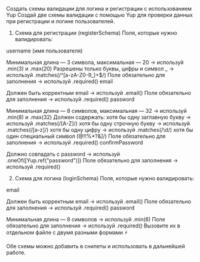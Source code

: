 Создать схемы валидации для логина и регистрации с использованием Yup
Создай две схемы валидации с помощью Yup для проверки данных при регистрации и логине пользователей.

1. Схема для регистрации (registerSchema)
Поля, которые нужно валидировать:

username (имя пользователя)

Минимальная длина — 3 символа, максимальная — 20 → используй .min(3) и .max(20)
Разрешены только буквы, цифры и символ _ → используй .matches(/^[a-zA-Z0-9_]+$/)
Поле обязательно для заполнения → используй .required()
email

Должен быть корректным email → используй .email()
Поле обязательно для заполнения → используй .required()
password

Минимальная длина — 8 символов, максимальная — 32 → используй .min(8) и .max(32)
Должен содержать:
хотя бы одну заглавную букву → используй .matches(/[A-Z]/)
хотя бы одну строчную букву → используй .matches(/[a-z]/)
хотя бы одну цифру → используй .matches(/\d/)
хотя бы один специальный символ (@$!%*?&) → используй .matches(/[@$!%*?&]/)
Поле обязательно для заполнения → используй .required()
confirmPassword

Должно совпадать с password → используй .oneOf([Yup.ref("password")])
Поле обязательно для заполнения → используй .required()


2. Схема для логина (loginSchema)
Поля, которые нужно валидировать:

email

Должен быть корректным email → используй .email()
Поле обязательно для заполнения → используй .required()
password

Минимальная длина — 8 символов → используй .min(8)
Поле обязательно для заполнения → используй .required()
Вызовите их в отдельном файле с двумя разными формами ⚡️

Обе схемы можно добавить в снипеты и использовать в дальнейшей работе.